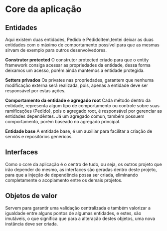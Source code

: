 # Core da aplicação

## Entidades
Aqui existem duas entidades, Pedido e PedidoItem,tentei deixar as duas entidades com o máximo de comportamento possível para que as mesmas sirvam de exemplo para outros desenvolvedores. 

**Construtor protected**
O construtor protected criado para que o entity framework consiga acessar as propriedades da entidade, dessa forma deixamos um acesso, porém ainda mantemos a entidade protegida.

**Setters privados**
Os privates nas propriedades, garantem que nenhuma modificação externa será realizada, pois, apenas a entidade deve ser responsável por estas ações.

**Comportamento da entidade e agregado root**
Cada método dentro da entidade, representa algum tipo de comportamento ou controle sobre suas ramificações (Pedido), pois o agregado root, é responsável por gerenciar as entidades dependêntes. Já um agregado comun, também possuem comportamento, porém baseado no agregado principal.

**Entidade base**
A entidade base, é um auxiliar para facilitar a criação de serviõs e repositórios genéricos.

## Interfaces
Como o core da aplicação é o centro de tudo, ou seja, os outros projeto que irão depender do mesmo, as interfaces são geradas dentro deste projeto, para que a injeção de dependência possa ser criada, eliminando completamente o acoplamento entre os demais projetos.

## Objetos de valor
Servem para garantir uma validação centralizada e também valorizar a igualdade entre alguns pontos de algumas entidades, e estes, são imutáveis, o que significa que para a alteração destes objetos, uma nova instância deve ser criada.